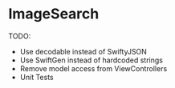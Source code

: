# ImageSearch

TODO:
- Use decodable instead of SwiftyJSON
- Use SwiftGen instead of hardcoded strings
- Remove model access from ViewControllers
- Unit Tests
